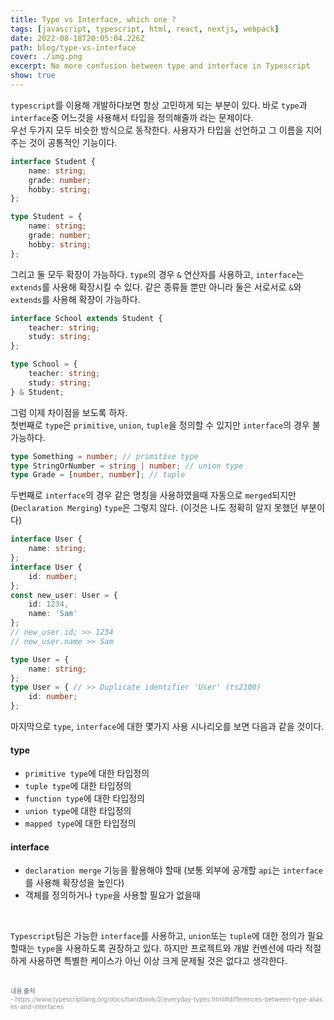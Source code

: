 ```yaml
---
title: Type vs Interface, which one ?
tags: [javascript, typescript, html, react, nextjs, webpack]
date: 2022-08-18T20:05:04.226Z
path: blog/type-vs-interface
cover: ./img.png
excerpt: No more confusion between type and interface in Typescript
show: true
---
```


`typescript`를 이용해 개발하다보면 항상 고민하게 되는 부분이 있다. 바로 `type`과 `interface`중 어느것을 사용해서 타입을 정의해줄까 라는 문제이다.  
우선 두가지 모두 비슷한 방식으로 동작한다. 사용자가 타입을 선언하고 그 이름을 지어주는 것이 공통적인 기능이다.
```typescript
interface Student {
    name: string;
    grade: number;
    hobby: string;
};

type Student = {
    name: string;
    grade: number;
    hobby: string;
};
```
그리고 둘 모두 확장이 가능하다. `type`의 경우 `&` 연산자를 사용하고, `interface`는 `extends`를 사용해 확장시킬 수 있다. 같은 종류들 뿐만 아니라 둘은 서로서로 `&`와 `extends`를 사용해 확장이 가능하다.
```typescript
interface School extends Student {
    teacher: string;
    study: string;
};

type School = {
    teacher: string;
    study: string;
} & Student;
```

그럼 이제 차이점을 보도록 하자.  
첫번째로 `type`은 `primitive`, `union`, `tuple`을 정의할 수 있지만 `interface`의 경우 불가능하다.
```typescript
type Something = number; // primitive type
type StringOrNumber = string | number; // union type
type Grade = [number, number]; // tuple
```

두번째로 `interface`의 경우 같은 명칭을 사용하였을때 자동으로 `merged`되지만(`Declaration Merging`) `type`은 그렇지 않다. (이것은 나도 정확히 알지 못했던 부분이다)
```typescript
interface User {
    name: string;
};
interface User {
    id: number;
};
const new_user: User = {
    id: 1234,
    name: 'Sam'
};
// new_user.id; >> 1234 
// new_user.name >> Sam
```
```typescript
type User = {
    name: string;
};
type User = { // >> Duplicate identifier 'User' (ts2300)
    id: number;
};
```

마지막으로 `type`, `interface`에 대한 몇가지 사용 시나리오를 보면 다음과 같을 것이다.

#### type
- `primitive type`에 대한 타입정의
- `tuple type`에 대한 타입정의 
- `function type`에 대한 타입정의
- `union type`에 대한 타입정의
- `mapped type`에 대한 타입정의 

#### interface
- `declaration merge` 기능을 활용해야 할때 (보통 외부에 공개할 `api`는 `interface`를 사용해 확장성을 높인다)
- 객체를 정의하거나 `type`을 사용할 필요가 없을때

<br/>

`Typescript`팀은 가능한 `interface`를 사용하고, `union`또는 `tuple`에 대한 정의가 필요할때는 `type`을 사용하도록 권장하고 있다. 하지만 프로젝트와 개발 컨벤션에 따라 적절하게 사용하면 특별한 케이스가 아닌 이상 크게 문제될 것은 없다고 생각한다. 


<br/>
<div style="font-size:10px;color:#8b9196;word-break: break-all;">
<b>내용 출처</b><br/>
- https://www.typescriptlang.org/docs/handbook/2/everyday-types.html#differences-between-type-aliases-and-interfaces
</div>
